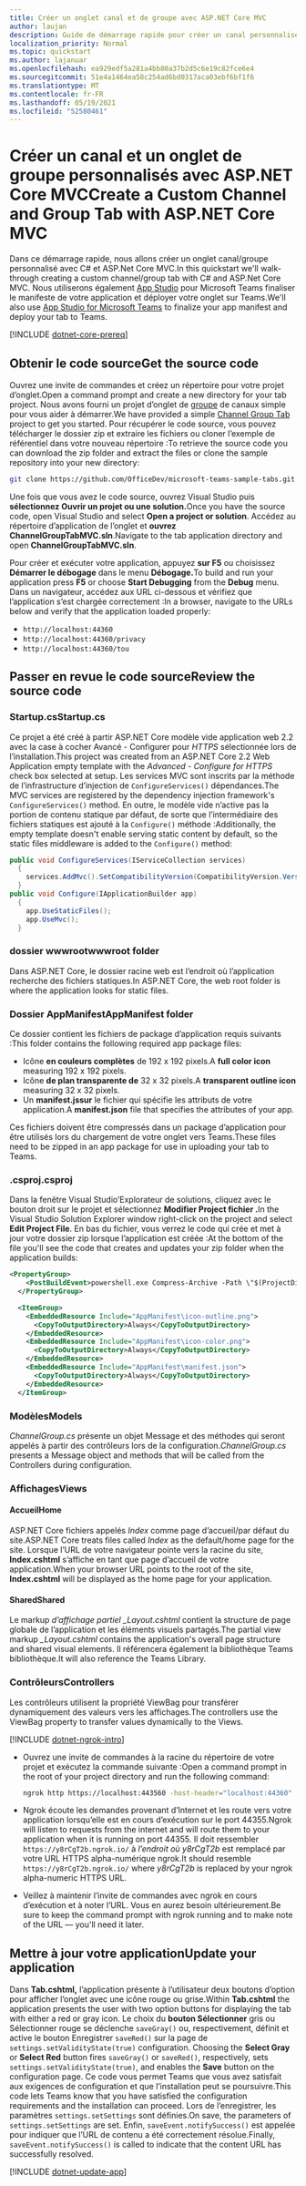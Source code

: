 ```yaml
---
title: Créer un onglet canal et de groupe avec ASP.NET Core MVC
author: laujan
description: Guide de démarrage rapide pour créer un canal personnalisé et un onglet de groupe avec ASP.NET Core MVC
localization_priority: Normal
ms.topic: quickstart
ms.author: lajanuar
ms.openlocfilehash: ea929edf5a281a4bb80a37b2d5c6e19c82fce6e4
ms.sourcegitcommit: 51e4a1464ea58c254ad6bd0317aca03ebf6bf1f6
ms.translationtype: MT
ms.contentlocale: fr-FR
ms.lasthandoff: 05/19/2021
ms.locfileid: "52580461"
---
```

# <a name="create-a-custom-channel-and-group-tab-with-aspnet-core-mvc"></a><span data-ttu-id="94ef3-103">Créer un canal et un onglet de groupe personnalisés avec ASP.NET Core MVC</span><span class="sxs-lookup"><span data-stu-id="94ef3-103">Create a Custom Channel and Group Tab with ASP.NET Core MVC</span></span>

<span data-ttu-id="94ef3-104">Dans ce démarrage rapide, nous allons créer un onglet canal/groupe personnalisé avec C# et ASP.Net Core MVC.</span><span class="sxs-lookup"><span data-stu-id="94ef3-104">In this quickstart we'll walk-through creating a custom channel/group tab with C# and ASP.Net Core MVC.</span></span> <span data-ttu-id="94ef3-105">Nous utiliserons également [App Studio](~/concepts/build-and-test/app-studio-overview.md) pour Microsoft Teams finaliser le manifeste de votre application et déployer votre onglet sur Teams.</span><span class="sxs-lookup"><span data-stu-id="94ef3-105">We'll also use [App Studio for Microsoft Teams](~/concepts/build-and-test/app-studio-overview.md) to finalize your app manifest and deploy your tab to Teams.</span></span>

[!INCLUDE [dotnet-core-prereq](~/includes/tabs/dotnet-core-prereq.md)]

## <a name="get-the-source-code"></a><span data-ttu-id="94ef3-106">Obtenir le code source</span><span class="sxs-lookup"><span data-stu-id="94ef3-106">Get the source code</span></span>

<span data-ttu-id="94ef3-107">Ouvrez une invite de commandes et créez un répertoire pour votre projet d’onglet.</span><span class="sxs-lookup"><span data-stu-id="94ef3-107">Open a command prompt and create a new directory for your tab project.</span></span> <span data-ttu-id="94ef3-108">Nous avons fourni un projet d’onglet de [groupe](https://github.com/OfficeDev/microsoft-teams-sample-tabs/ChannelGroupTabMVC) de canaux simple pour vous aider à démarrer.</span><span class="sxs-lookup"><span data-stu-id="94ef3-108">We have provided a simple [Channel Group Tab](https://github.com/OfficeDev/microsoft-teams-sample-tabs/ChannelGroupTabMVC) project to get you started.</span></span> <span data-ttu-id="94ef3-109">Pour récupérer le code source, vous pouvez télécharger le dossier zip et extraire les fichiers ou cloner l’exemple de référentiel dans votre nouveau répertoire :</span><span class="sxs-lookup"><span data-stu-id="94ef3-109">To retrieve the source code you can download the zip folder and extract the files or clone the sample repository into your new directory:</span></span>

```bash
git clone https://github.com/OfficeDev/microsoft-teams-sample-tabs.git
```

<span data-ttu-id="94ef3-110">Une fois que vous avez le code source, ouvrez Visual Studio puis **sélectionnez Ouvrir un projet ou une solution.**</span><span class="sxs-lookup"><span data-stu-id="94ef3-110">Once you have the source code, open Visual Studio and select **Open a project or solution**.</span></span> <span data-ttu-id="94ef3-111">Accédez au répertoire d’application de l’onglet et **ouvrez ChannelGroupTabMVC.sln**.</span><span class="sxs-lookup"><span data-stu-id="94ef3-111">Navigate to the tab application directory and open **ChannelGroupTabMVC.sln**.</span></span>

<span data-ttu-id="94ef3-112">Pour créer et exécuter votre application, appuyez **sur F5** ou choisissez **Démarrer le débogage** dans le menu **Débogage.**</span><span class="sxs-lookup"><span data-stu-id="94ef3-112">To build and run your application press **F5** or choose **Start Debugging** from the **Debug** menu.</span></span> <span data-ttu-id="94ef3-113">Dans un navigateur, accédez aux URL ci-dessous et vérifiez que l’application s’est chargée correctement :</span><span class="sxs-lookup"><span data-stu-id="94ef3-113">In a browser, navigate to the URLs below and verify that the application loaded properly:</span></span>

- `http://localhost:44360`
- `http://localhost:44360/privacy`
- `http://localhost:44360/tou`

## <a name="review-the-source-code"></a><span data-ttu-id="94ef3-114">Passer en revue le code source</span><span class="sxs-lookup"><span data-stu-id="94ef3-114">Review the source code</span></span>

### <a name="startupcs"></a><span data-ttu-id="94ef3-115">Startup.cs</span><span class="sxs-lookup"><span data-stu-id="94ef3-115">Startup.cs</span></span>

<span data-ttu-id="94ef3-116">Ce projet a été créé à partir ASP.NET Core modèle vide application web 2.2 avec la case à cocher Avancé - Configurer pour *HTTPS* sélectionnée lors de l’installation.</span><span class="sxs-lookup"><span data-stu-id="94ef3-116">This project was created from an ASP.NET Core 2.2 Web Application empty template with the *Advanced - Configure for HTTPS* check box selected at setup.</span></span> <span data-ttu-id="94ef3-117">Les services MVC sont inscrits par la méthode de l’infrastructure d’injection de `ConfigureServices()` dépendances.</span><span class="sxs-lookup"><span data-stu-id="94ef3-117">The MVC services are registered by the dependency injection framework's `ConfigureServices()` method.</span></span> <span data-ttu-id="94ef3-118">En outre, le modèle vide n’active pas la portion de contenu statique par défaut, de sorte que l’intermédiaire des fichiers statiques est ajouté à la `Configure()` méthode :</span><span class="sxs-lookup"><span data-stu-id="94ef3-118">Additionally, the empty template doesn't enable serving static content by default, so the static files middleware is added to the `Configure()` method:</span></span>

```csharp
public void ConfigureServices(IServiceCollection services)
  {
    services.AddMvc().SetCompatibilityVersion(CompatibilityVersion.Version_2_2);
  }
public void Configure(IApplicationBuilder app)
  {
    app.UseStaticFiles();
    app.UseMvc();
  }
```

### <a name="wwwroot-folder"></a><span data-ttu-id="94ef3-119">dossier wwwroot</span><span class="sxs-lookup"><span data-stu-id="94ef3-119">wwwroot folder</span></span>

<span data-ttu-id="94ef3-120">Dans ASP.NET Core, le dossier racine web est l’endroit où l’application recherche des fichiers statiques.</span><span class="sxs-lookup"><span data-stu-id="94ef3-120">In ASP.NET Core, the web root folder is where the application looks for static files.</span></span>

### <a name="appmanifest-folder"></a><span data-ttu-id="94ef3-121">Dossier AppManifest</span><span class="sxs-lookup"><span data-stu-id="94ef3-121">AppManifest folder</span></span>

<span data-ttu-id="94ef3-122">Ce dossier contient les fichiers de package d’application requis suivants :</span><span class="sxs-lookup"><span data-stu-id="94ef3-122">This folder contains the following required app package files:</span></span>

- <span data-ttu-id="94ef3-123">Icône **en couleurs complètes** de 192 x 192 pixels.</span><span class="sxs-lookup"><span data-stu-id="94ef3-123">A **full color icon** measuring 192 x 192 pixels.</span></span>
- <span data-ttu-id="94ef3-124">Icône **de plan transparente de** 32 x 32 pixels.</span><span class="sxs-lookup"><span data-stu-id="94ef3-124">A **transparent outline icon** measuring 32 x 32 pixels.</span></span>
- <span data-ttu-id="94ef3-125">Un **manifest.jssur** le fichier qui spécifie les attributs de votre application.</span><span class="sxs-lookup"><span data-stu-id="94ef3-125">A **manifest.json** file that specifies the attributes of your app.</span></span>

<span data-ttu-id="94ef3-126">Ces fichiers doivent être compressés dans un package d’application pour être utilisés lors du chargement de votre onglet vers Teams.</span><span class="sxs-lookup"><span data-stu-id="94ef3-126">These files need to be zipped in an app package for use in uploading your tab to Teams.</span></span>

### <a name="csproj"></a><span data-ttu-id="94ef3-127">.csproj</span><span class="sxs-lookup"><span data-stu-id="94ef3-127">.csproj</span></span>

<span data-ttu-id="94ef3-128">Dans la fenêtre Visual Studio’Explorateur de solutions, cliquez avec le bouton droit sur le projet et sélectionnez **Modifier Project fichier .**</span><span class="sxs-lookup"><span data-stu-id="94ef3-128">In the Visual Studio Solution Explorer window right-click on the project and select **Edit Project File**.</span></span> <span data-ttu-id="94ef3-129">En bas du fichier, vous verrez le code qui crée et met à jour votre dossier zip lorsque l’application est créée :</span><span class="sxs-lookup"><span data-stu-id="94ef3-129">At the bottom of the file you'll see the code that creates and updates your zip folder when the application builds:</span></span>

```xml
<PropertyGroup>
    <PostBuildEvent>powershell.exe Compress-Archive -Path \"$(ProjectDir)AppManifest\*\" -DestinationPath \"$(TargetDir)tab.zip\" -Force</PostBuildEvent>
  </PropertyGroup>

  <ItemGroup>
    <EmbeddedResource Include="AppManifest\icon-outline.png">
      <CopyToOutputDirectory>Always</CopyToOutputDirectory>
    </EmbeddedResource>
    <EmbeddedResource Include="AppManifest\icon-color.png">
      <CopyToOutputDirectory>Always</CopyToOutputDirectory>
    </EmbeddedResource>
    <EmbeddedResource Include="AppManifest\manifest.json">
      <CopyToOutputDirectory>Always</CopyToOutputDirectory>
    </EmbeddedResource>
  </ItemGroup>
```

### <a name="models"></a><span data-ttu-id="94ef3-130">Modèles</span><span class="sxs-lookup"><span data-stu-id="94ef3-130">Models</span></span>

<span data-ttu-id="94ef3-131">*ChannelGroup.cs* présente un objet Message et des méthodes qui seront appelés à partir des contrôleurs lors de la configuration.</span><span class="sxs-lookup"><span data-stu-id="94ef3-131">*ChannelGroup.cs* presents a Message object and methods that will be called from the Controllers during configuration.</span></span>

### <a name="views"></a><span data-ttu-id="94ef3-132">Affichages</span><span class="sxs-lookup"><span data-stu-id="94ef3-132">Views</span></span>

#### <a name="home"></a><span data-ttu-id="94ef3-133">Accueil</span><span class="sxs-lookup"><span data-stu-id="94ef3-133">Home</span></span>

<span data-ttu-id="94ef3-134">ASP.NET Core fichiers appelés *Index* comme page d’accueil/par défaut du site.</span><span class="sxs-lookup"><span data-stu-id="94ef3-134">ASP.NET Core treats files called *Index* as the default/home page for the site.</span></span> <span data-ttu-id="94ef3-135">Lorsque l’URL de votre navigateur pointe vers la racine du site, **Index.cshtml** s’affiche en tant que page d’accueil de votre application.</span><span class="sxs-lookup"><span data-stu-id="94ef3-135">When your browser URL points to the root of the site, **Index.cshtml** will be displayed as the home page for your application.</span></span>

#### <a name="shared"></a><span data-ttu-id="94ef3-136">Shared</span><span class="sxs-lookup"><span data-stu-id="94ef3-136">Shared</span></span>

<span data-ttu-id="94ef3-137">Le markup *d’affichage partiel _Layout.cshtml* contient la structure de page globale de l’application et les éléments visuels partagés.</span><span class="sxs-lookup"><span data-stu-id="94ef3-137">The partial view markup *_Layout.cshtml* contains the application's overall page structure and shared visual elements.</span></span> <span data-ttu-id="94ef3-138">Il référencera également la bibliothèque Teams bibliothèque.</span><span class="sxs-lookup"><span data-stu-id="94ef3-138">It will also reference the Teams Library.</span></span>

### <a name="controllers"></a><span data-ttu-id="94ef3-139">Contrôleurs</span><span class="sxs-lookup"><span data-stu-id="94ef3-139">Controllers</span></span>

<span data-ttu-id="94ef3-140">Les contrôleurs utilisent la propriété ViewBag pour transférer dynamiquement des valeurs vers les affichages.</span><span class="sxs-lookup"><span data-stu-id="94ef3-140">The controllers use the ViewBag property to transfer values dynamically to the Views.</span></span>

[!INCLUDE [dotnet-ngrok-intro](~/includes/tabs/dotnet-ngrok-intro.md)]

- <span data-ttu-id="94ef3-141">Ouvrez une invite de commandes à la racine du répertoire de votre projet et exécutez la commande suivante :</span><span class="sxs-lookup"><span data-stu-id="94ef3-141">Open a command prompt in the root of your project directory and run the following command:</span></span>

    ```bash
    ngrok http https://localhost:443560 -host-header="localhost:44360"
    ```

- <span data-ttu-id="94ef3-142">Ngrok écoute les demandes provenant d’Internet et les route vers votre application lorsqu’elle est en cours d’exécution sur le port 44355.</span><span class="sxs-lookup"><span data-stu-id="94ef3-142">Ngrok will listen to requests from the internet and will route them to your application when it is running on port 44355.</span></span>  <span data-ttu-id="94ef3-143">Il doit ressembler `https://y8rCgT2b.ngrok.io/` à *l’endroit où y8rCgT2b* est remplacé par votre URL HTTPS alpha-numérique ngrok.</span><span class="sxs-lookup"><span data-stu-id="94ef3-143">It should resemble `https://y8rCgT2b.ngrok.io/` where *y8rCgT2b* is replaced by your ngrok alpha-numeric HTTPS URL.</span></span>

- <span data-ttu-id="94ef3-144">Veillez à maintenir l’invite de commandes avec ngrok en cours d’exécution et à noter l’URL. Vous en aurez besoin ultérieurement.</span><span class="sxs-lookup"><span data-stu-id="94ef3-144">Be sure to keep the command prompt with ngrok running and to make note of the URL — you'll need it later.</span></span>

## <a name="update-your-application"></a><span data-ttu-id="94ef3-145">Mettre à jour votre application</span><span class="sxs-lookup"><span data-stu-id="94ef3-145">Update your application</span></span>

<span data-ttu-id="94ef3-146">Dans **Tab.cshtml,** l’application présente à l’utilisateur deux boutons d’option pour afficher l’onglet avec une icône rouge ou grise.</span><span class="sxs-lookup"><span data-stu-id="94ef3-146">Within **Tab.cshtml** the application presents the user with two option buttons for displaying the tab with either a red or gray icon.</span></span> <span data-ttu-id="94ef3-147">Le choix du  **bouton Sélectionner** gris ou Sélectionner rouge se déclenche `saveGray()` ou, respectivement, définit et active le bouton Enregistrer `saveRed()` sur la page de `settings.setValidityState(true)` configuration. </span><span class="sxs-lookup"><span data-stu-id="94ef3-147">Choosing the **Select Gray** or **Select Red** button fires `saveGray()` or `saveRed()`, respectively, sets `settings.setValidityState(true)`, and enables the **Save** button on the configuration page.</span></span> <span data-ttu-id="94ef3-148">Ce code vous permet Teams que vous avez satisfait aux exigences de configuration et que l’installation peut se poursuivre.</span><span class="sxs-lookup"><span data-stu-id="94ef3-148">This code lets Teams know that you have satisfied the configuration requirements and the installation can proceed.</span></span> <span data-ttu-id="94ef3-149">Lors de l’enregistrer, les paramètres `settings.setSettings` sont définies.</span><span class="sxs-lookup"><span data-stu-id="94ef3-149">On save, the parameters of `settings.setSettings` are set.</span></span> <span data-ttu-id="94ef3-150">Enfin, `saveEvent.notifySuccess()` est appelée pour indiquer que l’URL de contenu a été correctement résolue.</span><span class="sxs-lookup"><span data-stu-id="94ef3-150">Finally, `saveEvent.notifySuccess()` is called to indicate that the content URL has successfully resolved.</span></span>

[!INCLUDE [dotnet-update-app](~/includes/tabs/dotnet-update-chan-grp-app.md)]